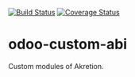 [![Build Status](https://travis-ci.org/akretion/odoo-custom-abi.svg?branch=8.0)](https://travis-ci.org/akretion/odoo-custom-abi)
[![Coverage Status](https://coveralls.io/repos/akretion/odoo-custom-abi/badge.png?branch=8.0)](https://coveralls.io/r/akretion/odoo-custom-abi?branch=8.0)

odoo-custom-abi
===============

Custom modules of Akretion.
